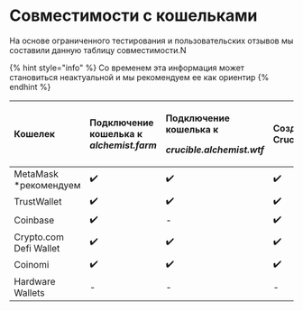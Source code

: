 # Совместимости с кошельками

На основе ограниченного тестирования и пользовательских отзывов мы составили данную таблицу совместимости.N

{% hint style="info" %}
Со временем эта информация может становиться неактуальной и мы рекомендуем ее как ориентир
{% endhint %}

<table>
  <thead>
    <tr>
      <th style="text-align:left">&#x41A;&#x43E;&#x448;&#x435;&#x43B;&#x435;&#x43A;</th>
      <th style="text-align:left">&#x41F;&#x43E;&#x434;&#x43A;&#x43B;&#x44E;&#x447;&#x435;&#x43D;&#x438;&#x435;
        &#x43A;&#x43E;&#x448;&#x435;&#x43B;&#x44C;&#x43A;&#x430; &#x43A; <em>alchemist.farm</em>
      </th>
      <th style="text-align:left">
        <p>&#x41F;&#x43E;&#x434;&#x43A;&#x43B;&#x44E;&#x447;&#x435;&#x43D;&#x438;&#x435;
          &#x43A;&#x43E;&#x448;&#x435;&#x43B;&#x44C;&#x43A;&#x430; &#x43A;</p>
        <p><em>crucible.alchemist.wtf</em>
        </p>
      </th>
      <th style="text-align:left">&#x421;&#x43E;&#x437;&#x434;&#x430;&#x43D;&#x438;&#x435; Crucible</th>
      <th
      style="text-align:left">&#x41E;&#x442;&#x43C;&#x435;&#x43D;&#x430; &#x43F;&#x43E;&#x434;&#x43F;&#x438;&#x441;&#x43A;&#x438;
        &#x438; &#x43F;&#x440;&#x43E;&#x441;&#x43C;&#x43E;&#x442;&#x440; Crucibles</th>
        <th
        style="text-align:left">&#x421;&#x435;&#x442;&#x44C; TaiChi</th>
    </tr>
  </thead>
  <tbody>
    <tr>
      <td style="text-align:left">MetaMask *&#x440;&#x435;&#x43A;&#x43E;&#x43C;&#x435;&#x43D;&#x434;&#x443;&#x435;&#x43C;</td>
      <td
      style="text-align:left">&#x2714;&#xFE0F;</td>
        <td style="text-align:left">&#x2714;&#xFE0F;</td>
        <td style="text-align:left">&#x2714;&#xFE0F;</td>
        <td style="text-align:left">&#x2714;&#xFE0F;</td>
        <td style="text-align:left">&#x2714;&#xFE0F;</td>
    </tr>
    <tr>
      <td style="text-align:left">TrustWallet</td>
      <td style="text-align:left">&#x2714;&#xFE0F;</td>
      <td style="text-align:left">&#x2714;&#xFE0F;</td>
      <td style="text-align:left">&#x2714;&#xFE0F;</td>
      <td style="text-align:left">&#x2714;&#xFE0F;</td>
      <td style="text-align:left">-</td>
    </tr>
    <tr>
      <td style="text-align:left">Coinbase</td>
      <td style="text-align:left">&#x2714;&#xFE0F;</td>
      <td style="text-align:left">-</td>
      <td style="text-align:left">&#x2714;&#xFE0F;</td>
      <td style="text-align:left">-</td>
      <td style="text-align:left">-</td>
    </tr>
    <tr>
      <td style="text-align:left">Crypto.com Defi Wallet</td>
      <td style="text-align:left">&#x2714;&#xFE0F;</td>
      <td style="text-align:left">&#x2714;&#xFE0F;</td>
      <td style="text-align:left">&#x2714;&#xFE0F;</td>
      <td style="text-align:left">-</td>
      <td style="text-align:left">-</td>
    </tr>
    <tr>
      <td style="text-align:left">Coinomi</td>
      <td style="text-align:left">&#x2714;&#xFE0F;</td>
      <td style="text-align:left">&#x2714;&#xFE0F;</td>
      <td style="text-align:left">&#x2714;&#xFE0F;</td>
      <td style="text-align:left">-</td>
      <td style="text-align:left">-</td>
    </tr>
    <tr>
      <td style="text-align:left">Hardware Wallets</td>
      <td style="text-align:left">-</td>
      <td style="text-align:left">-</td>
      <td style="text-align:left">-</td>
      <td style="text-align:left">-</td>
      <td style="text-align:left">-</td>
    </tr>
  </tbody>
</table>

